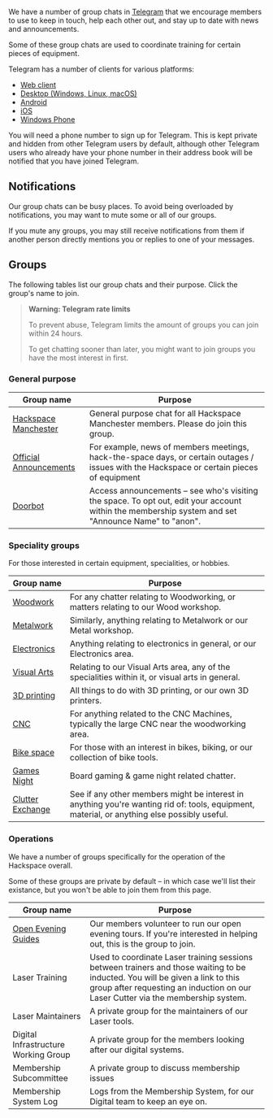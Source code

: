 We have a number of group chats in [Telegram](https://telegram.org) that we encourage members to use to keep in touch, help each other out, and stay up to date with news and announcements.

Some of these group chats are used to coordinate training for certain pieces of equipment.

Telegram has a number of clients for various platforms:

- [Web client](https://telegram.org/dl/webogram) 
- [Desktop (Windows, Linux, macOS)](https://desktop.telegram.org/)
- [Android](https://telegram.org/dl/android)
- [iOS](https://telegram.org/dl/ios)
- [Windows Phone](https://telegram.org/dl/wp)


You will need a phone number to sign up for Telegram. This is kept private and hidden from other Telegram users by default, although other Telegram users who already have your phone number in their address book will be notified that you have joined Telegram.

## Notifications

Our group chats can be busy places. To avoid being overloaded by notifications, you may want to mute some or all of our groups.

If you mute any groups, you may still receive notifications from them if another person directly mentions you or replies to one of your messages.

## Groups

The following tables list our group chats and their purpose. Click the group's name to join.

> **Warning: Telegram rate limits**
> 
> To prevent abuse, Telegram limits the amount of groups you can join within 24 hours.
>
> To get chatting sooner than later, you might want to join groups you have the most interest in first.

### General purpose

| Group name                                               | Purpose                                                                                                                                            |
| -------------------------------------------------------- | -------------------------------------------------------------------------------------------------------------------------------------------------- |
| [Hackspace Manchester](https://t.me/HACManchester)       | General purpose chat for all Hackspace Manchester members. Please do join this group.                                                              |
| [Official Announcements](https://t.me/hackspaceannounce) | For example, news of members meetings, hack-the-space days, or certain outages / issues with the Hackspace or certain pieces of equipment          |
| [Doorbot](https://t.me/+TVKs_4B85ksjAAVl)                | Access announcements – see who's visiting the space. To opt out, edit your account within the membership system and set "Announce Name" to "anon". |

### Speciality groups

For those interested in certain equipment, specialities, or hobbies.

| Group name                                                  | Purpose                                                                                                                                     |
| ----------------------------------------------------------- | ------------------------------------------------------------------------------------------------------------------------------------------- |
| [Woodwork](https://t.me/joinchat/AYtZgkk7n1MqvkN9N2fmsA)    | For any chatter relating to Woodworking, or matters relating to our Wood workshop.                                                          |
| [Metalwork](https://t.me/joinchat/B8-OC1MTETWTM8vBexJOag)   | Similarly, anything relating to Metalwork or our Metal workshop.                                                                            |
| [Electronics](https://t.me/+WLCJFgPE5LHX69XW)               | Anything relating to electronics in general, or our Electronics area.                                                                       |
| [Visual Arts](https://t.me/hacmanvisualarts)                | Relating to our Visual Arts area,  any of the specialities within it, or visual arts in general.                                            |
| [3D printing](https://t.me/joinchat/DZNJNRJimIP7XoyvDArnUg) | All things to do with 3D printing, or our own 3D printers.                                                                                  |
| [CNC](https://t.me/+lIVHS8SALcozNjlk)          | For anything related to the CNC Machines, typically the large CNC near the woodworking area. |
| [Bike space](https://t.me/+hy1MtdfETqwzZmVk)                | For those with an interest in bikes, biking, or our collection of bike tools.                                                               |
| [Games Night](https://t.me/+Q5e1aiVMwDvND71B)               | Board gaming & game night related chatter.                                                                                                  |
| [Clutter Exchange](https://t.me/+11IEnLLuh8QxYWM0)          | See if any other members might be interest in anything you're wanting rid of: tools, equipment, material, or anything else possibly useful. |

### Operations

We have a number of groups specifically for the operation of the Hackspace overall.

Some of these groups are private by default – in which case we'll list their existance, but you won't be able to join them from this page.

| Group name                                            | Purpose                                                                                                                                                                                                           |
| ----------------------------------------------------- | ----------------------------------------------------------------------------------------------------------------------------------------------------------------------------------------------------------------- |
| [Open Evening Guides](https://t.me/+myuSy3MNMI8yMjQ0) | Our members volunteer to run our open evening tours. If you're interested in helping out, this is the group to join.                                                                                              |
| Laser Training                                        | Used to coordinate Laser training sessions between trainers and those waiting to be inducted. You will be given a link to this group after requesting an induction on our Laser Cutter via the membership system. |
| Laser Maintainers                                     | A private group for the maintainers of our Laser tools.                                                                                                                                                           |
| Digital Infrastructure Working Group                  | A private group for the members looking after our digital systems.                                                                                                                                                |
| Membership Subcommittee                               | A private group to discuss membership issues                                                                                                                                                                      |
| Membership System Log                                 | Logs from the Membership System, for our Digital team to keep an eye on.                                                                                                                                          |
